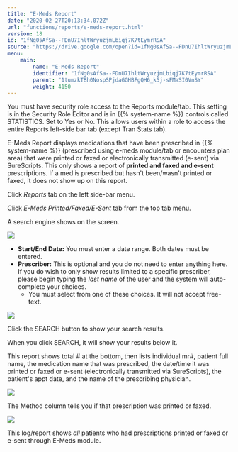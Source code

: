 ```yaml
---
title: "E-Meds Report"
date: "2020-02-27T20:13:34.072Z"
url: "functions/reports/e-meds-report.html"
version: 18
id: "1fNg0sAfSa--FDnU7IhltWryuzjmLbiqj7K7tEymrRSA"
source: "https://drive.google.com/open?id=1fNg0sAfSa--FDnU7IhltWryuzjmLbiqj7K7tEymrRSA"
menu:
    main:
        name: "E-Meds Report"
        identifier: "1fNg0sAfSa--FDnU7IhltWryuzjmLbiqj7K7tEymrRSA"
        parent: "1tumzkTBh0NospSPjdaGGHBFgQH6_k5j-sFMaSI0VnSY"
        weight: 4150
---
```

You must have security role access to the Reports module/tab. This setting is in the Security Role Editor and is in {{% system-name %}} controls called STATISTICS. Set to Yes or No. This allows users within a role to access the entire Reports left-side bar tab (except Tran Stats tab).

E-Meds Report displays medications that have been prescribed in {{% system-name %}} (prescribed using e-meds module/tab or encounters plan area) that were printed or faxed or electronically transmitted (e-sent) via SureScripts. This only shows a report of **printed and faxed and e-sent** prescriptions. If a med is prescribed but hasn't been/wasn't printed or faxed, it does not show up on this report.

Click *Reports* tab on the left side-bar menu.

Click *E-Meds Printed/Faxed/E-Sent* tab from the top tab menu.

A search engine shows on the screen.

![](e-meds-report.images/image1.png)

* <strong>Start/End Date:</strong> You must enter a date range. Both dates must be entered.
* <strong>Prescriber:</strong> This is optional and you do not need to enter anything here. If you do wish to only show results limited to a specific prescriber, please begin typing the <em>last name</em> of the user and the system will auto-complete your choices.
    * You must select from one of these choices. It will not accept free-text.

![](e-meds-report.images/image3.png)

Click the SEARCH button to show your search results.

When you click SEARCH, it will show your results below it.

This report shows total # at the bottom, then lists individual mr#, patient full name, the medication name that was prescribed, the date/time it was printed or faxed or e-sent (electronically transmitted via SureScripts), the patient's appt date, and the name of the prescribing physician.

![](https://lh6.googleusercontent.com/DUMLCzyIDQU64-aVoVWz8qP6I3nZeZF6GsJUwhmBJypONTbHJbULF8KoNyWDTWwV4Wu-DKeLC6IUw7dbfxAVggXW6lekPrwiyq1fOxCVfRRzvoCFNEMmpDj32xYwB273wUeI5ba3-SSIjozM7g)

The Method column tells you if that prescription was printed or faxed.

![](e-meds-report.images/image4.png)

This log/report shows *all* patients who had prescriptions printed or faxed or e-sent through E-Meds module.

